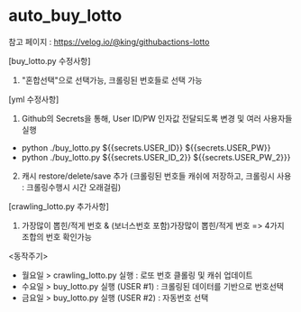 # auto_buy_lotto

참고 페이지 : https://velog.io/@king/githubactions-lotto

[buy_lotto.py 수정사항]
1. "혼합선택"으로 선택가능, 크롤링된 번호들로 선택 가능

[yml 수정사항]
1. Github의 Secrets을 통해, User ID/PW 인자값 전달되도록 변경 및 여러 사용자들 실행
  * python ./buy_lotto.py ${{secrets.USER_ID}} ${{secrets.USER_PW}}
  * python ./buy_lotto.py ${{secrets.USER_ID_2}} ${{secrets.USER_PW_2}}}   
2. 캐시 restore/delete/save 추가 (크롤링된 번호들 캐쉬에 저장하고, 크롤링시 사용 : 크롤링수행시 시간 오래걸림)

[crawling_lotto.py 추가사항]
1. 가장많이 뽑힌/적게 번호 & (보너스번호 포함)가장많이 뽑힌/적게 번호  => 4가지 조합의 번호 확인가능

<동작주기>
- 월요일 > crawling_lotto.py 실행      : 로또 번호 클롤링 및 캐쉬 업데이트
- 수요일 > buy_lotto.py 실행 (USER #1) : 크롤링된 데이터를 기반으로 번호선택
- 금요일 > buy_lotto.py 실행 (USER #2) : 자동번호 선택
